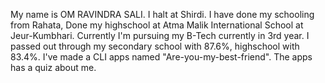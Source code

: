 My name is OM RAVINDRA SALI. I halt at Shirdi. I have done my schooling from Rahata, Done my highschool at Atma Malik International School at Jeur-Kumbhari. Currently I'm pursuing my B-Tech currently in 3rd year. I passed out through my secondary school with 87.6%, highschool with 83.4%. 
I've made a CLI apps named "Are-you-my-best-friend". The apps has a quiz about me.